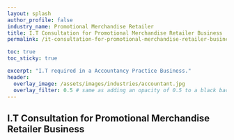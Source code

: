 ```yaml
---
layout: splash 
author_profile: false 
industry_name: Promotional Merchandise Retailer
title: I.T Consultation for Promotional Merchandise Retailer Business
permalink: /it-consultation-for-promotional-merchandise-retailer-business

toc: true
toc_sticky: true

excerpt: "I.T required in a Accountancy Practice Business."
header:
  overlay_image: /assets/images/industries/accountant.jpg
  overlay_filter: 0.5 # same as adding an opacity of 0.5 to a black background
---
```


## I.T Consultation for Promotional Merchandise Retailer Business